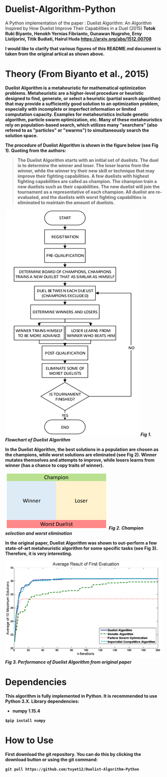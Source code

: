# Duelist-Algorithm-Python
A Python implementation of the paper : 
Duelist Algorithm: An Algorithm Inspired by How Duelist Improve Their Capabilities in a Duel (2015) <b>
Totok Ruki Biyanto, Henokh Yernias Fibrianto, Gunawan Nugroho, Erny Listijorini, Titik Budiati, Hairul Huda <b>
https://arxiv.org/abs/1512.00708

I would like to clarify that various figures of this README.md document is taken from the original artical as shown above.


# Theory (From Biyanto et al., 2015)
Duelist Algorithm is a metaheuristic for mathematical optimization problems. Metaheuristic are a higher-level procedure or heuristic designed to find, generate, or select a heuristic (partial search algorithm) that may provide a sufficiently good solution to an optimization problem, especially with incomplete or imperfect information or limited computation capacity. Examples for metaheuristics include genetic algorithm, particle swarm optimization, etc. Many of these metaheuristics rely on population-based search, which utilizes many "searchers" (also refered to as "particles" or "swarms") to simultaneously search the solution space.

The procedure of Duelist Algorithm is shown in the figure below (see Fig 1). Quoting from the authors:
>The Duelist Algorithm starts with an initial set of duelists. The duel is to determine the winner and loser. The loser learns from the winner, while the winner try their new skill or technique that may improve their fighting capabilities. A few duelists with highest fighting capabilities are called as champion. The champion train a new duelists such as their capabilities. The new duelist will join the tournament as a representative of each champion. All duelist are re-evaluated, and the duelists with worst fighting capabilities is eliminated to maintain the amount of duelists. 

![flowchart](images/flowchart.PNG)
*Fig 1. Flowchart of Duelist Algorithm*

In the Duelist Algorithm, the best solutions in a population are chosen as the champions, while worst solutions are eliminated (see Fig 2). Winner mutates themselves and attempts to improve, while losers learns from winner (has a chance to copy traits of winner).

![champion selection and elimination](images/cham.PNG)
*Fig 2. Champion selection and worst elimination*

In the original paper, Duelist Algorithm was shown to out-perform a few state-of-art metaheuristic algorithm for some specific tasks (see Fig 3). Therefore, it is very interesting.

![performance](images/performance.PNG)
*Fig 3. Performance of Duelist Algorithm from original paper*

# Dependencies
This algorithm is fully implemented in Python. It is recommended to use Python 3.X. Library dependencies: <b>
- numpy 1.15.4
```
$pip install numpy
```

<b>

# How to Use
First download the git repository. You can do this by clicking the download button or using the git command:
```
git pull https://github.com/tsyet12/Duelist-Algorithm-Python
```
<b>

